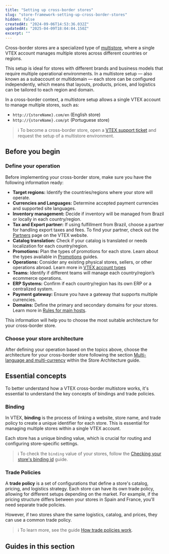 ```yaml
---
title: "Setting up cross-border stores"
slug: "store-framework-setting-up-cross-border-stores"
hidden: false
createdAt: "2024-09-06T14:53:36.032Z"
updatedAt: "2025-04-09T18:04:04.150Z"
excerpt: ""
---
```


Cross-border stores are a specialized type of [multistore](https://help.vtex.com/en/tutorial/creating-multi-store-multi-domain--tutorials_510?locale=en), where a single VTEX account manages multiple stores across different countries or regions.

This setup is ideal for stores with different brands and business models that require multiple operational environments. In a multistore setup — also known as a subaccount or multidomain — each store can be configured independently, which means that layouts, products, prices, and logistics can be tailored to each region and domain.

In a cross-border context, a multistore setup allows a single VTEX account to manage multiple stores, such as:

- `http://{storeName}.com/en` (English store)
- `http://{storeName}.com/pt` (Portuguese store)

>ℹ️ To become a cross-border store, open a [VTEX support ticket](https://help-tickets.vtex.com/smartlink/sso/login/zendesk) and request the setup of a multistore environment.

## Before you begin

<Steps>

### Define your operation

Before implementing your cross-border store, make sure you have the following information ready:

- **Target regions:** Identify the countries/regions where your store will operate.
- **Currencies and Languages:** Determine accepted payment currencies and supported site languages.
- **Inventory management:** Decide if inventory will be managed from Brazil or locally in each country/region.
- **Tax and Export partner:** If using fulfillment from Brazil, choose a partner for handling export taxes and fees. To find your partner, check out the [Partners](https://vtex.com/en-us/partners/) page on the VTEX website.
- **Catalog translation:** Check if your catalog is translated or needs localization for each country/region.
- **Promotions:** Plan the types of promotions for each store. Learn about the types available in [Promotions](https://help.vtex.com/subcategory/benefits--1yTYB5p4b6iwMsUg8uieyq) guides.
- **Operations:** Consider any existing physical stores, sellers, or other operations abroad. Learn more in [VTEX account types](https://help.vtex.com/tracks/vtex-store-overview--eSDNk26pdvemF3XKM0nK9/4yPqZQyj0t675QpcG7H6yl#vtex-account-types)
- **Teams:** Identify if different teams will manage each country/region’s ecommerce operations.
- **ERP Systems:** Confirm if each country/region has its own ERP or a centralized system.
- **Payment gateway:** Ensure you have a gateway that supports multiple currencies.
- **Domains:** Define the primary and secondary domains for your stores. Learn more in [Rules for main hosts](https://help.vtex.com/pt/tutorial/configuring-the-store-domain--tutorials_2450#rules-for-main-host).

This information will help you to choose the most suitable architecture for your cross-border store.

### Choose your store architecture

After defining your operation based on the topics above, choose the architecture for your cross-border store following the section [Multi-language and multi-currency](https://developers.vtex.com/docs/guides/store-architecture#multi-language-and-multi-currency) within the Store Architecture guide.

</Steps>

## Essential concepts

To better understand how a VTEX cross-border multistore works, it's essential to understand the key concepts of bindings and trade policies.

### Binding

In VTEX, **binding** is the process of linking a website, store name, and trade policy to create a unique identifier for each store. This is essential for managing multiple stores within a single VTEX account.

Each store has a unique binding value, which is crucial for routing and configuring store-specific settings.

>ℹ️ To check the `binding` value of your stores, follow the [Checking your store's binding id](https://developers.vtex.com/docs/guides/checking-your-stores-binding-id) guide.

### Trade Policies

A **trade policy** is a set of configurations that define a store's catalog, pricing, and logistics strategy. Each store can have its own trade policy, allowing for different setups depending on the market. For example, if the pricing structure differs between your stores in Spain and France, you'll need separate trade policies.

However, if two stores share the same logistics, catalog, and prices, they can use a common trade policy.

>ℹ️ To learn more, see the guide [How trade policies work](https://help.vtex.com/en/tutorial/how-trade-policies-work--6Xef8PZiFm40kg2STrMkMV).

## Guides in this section

<Flex>

<WhatsNextCard
title="Checking your store's binding id"
description="Understand how to identify the unique binding ID for each store in your cross-border setup."
linkTo="https://developers.vtex.com/docs/guides/checking-your-stores-binding-id"
linkTitle="See more"
/>

<WhatsNextCard
title="Creating robots files for cross-border stores"
description="Learn how to configure `robots.txt` files to manage search engine indexing for cross-border stores."
linkTo="https://developers.vtex.com/docs/guides/vtex-io-documentation-creating-robots-files-for-cross-border-stores"
linkTitle="See more"
/>

<WhatsNextCard
title="Cross-border store content internationalization"
description="Discover how to customize URLs and manage content localization for cross-border stores."
linkTo="https://developers.vtex.com/docs/guides/cross-border-custom-urls-1"
linkTitle="See more"
/>

<WhatsNextCard
title="Managing landing pages in cross-border stores"
description="Learn how to manage landing pages tailored for different regions."
linkTo="https://developers.vtex.com/docs/guides/vtex-io-documentation-managing-landing-pages-in-cross-border-stores"
linkTitle="See more"
/>

<WhatsNextCard
title="Indicating alternate versions of localized pages in cross border stores"
description="Discover how to set up alternate page versions in cross-border stores."
linkTo="https://developers.vtex.com/docs/guides/vtex-io-documentation-indicating-alternate-pages-in-cross-border-stores"
linkTitle="See more"
/>

</Flex>
